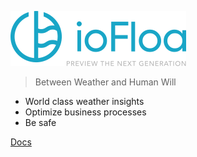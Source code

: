 <p>
    <img src="https://raw.githubusercontent.com/tmlunde/palettify/master/docs/images/logo_small.png" />
</p>

> Between Weather and Human Will

- World class weather insights
- Optimize business processes 
- Be safe

[Docs](#intro)
